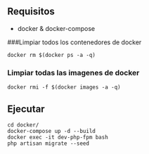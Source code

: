 ## Requisitos

* docker & docker-compose

###Limpiar todos los contenedores de docker
```
docker rm $(docker ps -a -q)
```

### Limpiar todas las imagenes de docker
```
docker rmi -f $(docker images -a -q)
```

## Ejecutar 
```
cd docker/
docker-compose up -d --build
docker exec -it dev-php-fpm bash
php artisan migrate --seed
```
